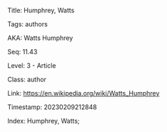 Title:  Humphrey, Watts

Tags:   authors

AKA:    Watts Humphrey

Seq:    11.43

Level:  3 - Article

Class:  author

Link:   https://en.wikipedia.org/wiki/Watts_Humphrey

Timestamp: 20230209212848

Index:  Humphrey, Watts; 
